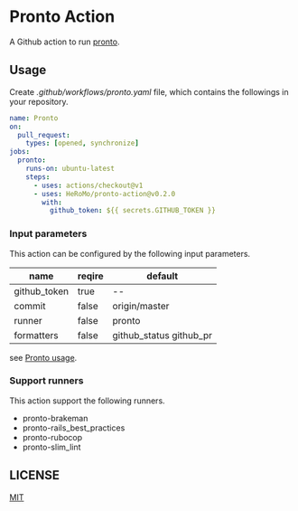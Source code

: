 # Pronto Action

A Github action to run [pronto](https://github.com/prontolabs/pronto).

## Usage

Create *.github/workflows/pronto.yaml* file, which contains the followings in your repository.

```yaml
name: Pronto
on:
  pull_request:
    types: [opened, synchronize]
jobs:
  pronto:
    runs-on: ubuntu-latest
    steps:
      - uses: actions/checkout@v1
      - uses: HeRoMo/pronto-action@v0.2.0
        with:
          github_token: ${{ secrets.GITHUB_TOKEN }}
```

### Input parameters

This action can be configured by the following input parameters.

| name | reqire | default |
|---|---|---|
| github_token | true | -- |
| commit | false | origin/master |
| runner | false | pronto |
| formatters | false | github_status github_pr |

see [Pronto usage](https://github.com/prontolabs/pronto#usage).

### Support runners

This action support the following runners.

- pronto-brakeman
- pronto-rails_best_practices
- pronto-rubocop
- pronto-slim_lint

## LICENSE
[MIT](LICENSE)
